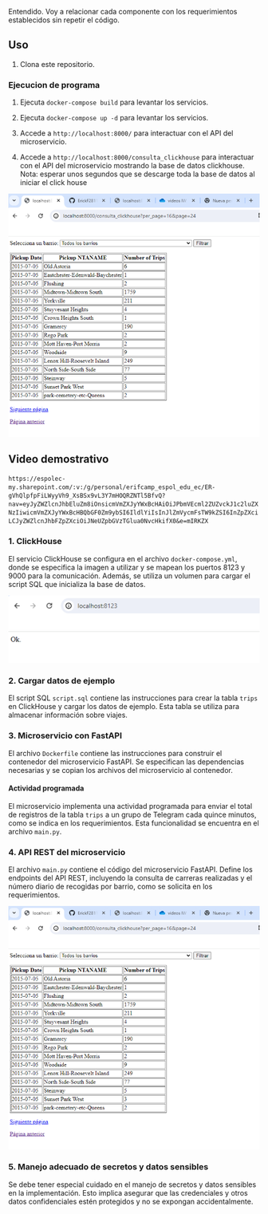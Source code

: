 
Entendido. Voy a relacionar cada componente con los requerimientos establecidos sin repetir el código.


## Uso

1. Clona este repositorio.
### Ejecucion de programa 
1. Ejecuta `docker-compose build` para levantar los servicios.

2. Ejecuta `docker-compose up -d` para levantar los servicios.
3. Accede a `http://localhost:8000/` para interactuar con el API del microservicio.
3. Accede a `http://localhost:8000/consulta_clickhouse` para interactuar con el API del microservicio mostrando la base de datos clickhouse.
Nota: esperar unos segundos que se descarge toda la base de datos al iniciar el click house

![servicio fast api](./imagenes/8000.PNG)
## Video demostrativo 
`https://espolec-my.sharepoint.com/:v:/g/personal/erifcamp_espol_edu_ec/ER-gVhQlpfpFiLWyyVh9_XsBSx9vL3Y7mHOQRZNTl5BfvQ?nav=eyJyZWZlcnJhbEluZm8iOnsicmVmZXJyYWxBcHAiOiJPbmVEcml2ZUZvckJ1c2luZXNzIiwicmVmZXJyYWxBcHBQbGF0Zm9ybSI6IldlYiIsInJlZmVycmFsTW9kZSI6InZpZXciLCJyZWZlcnJhbFZpZXciOiJNeUZpbGVzTGlua0NvcHkifX0&e=mIRKZX`

### 1. ClickHouse

El servicio ClickHouse se configura en el archivo `docker-compose.yml`, donde se especifica la imagen a utilizar y se mapean los puertos 8123 y 9000 para la comunicación. Además, se utiliza un volumen para cargar el script SQL que inicializa la base de datos.

![servicio fast api](./imagenes/8123.PNG)


### 2. Cargar datos de ejemplo

El script SQL `script.sql` contiene las instrucciones para crear la tabla `trips` en ClickHouse y cargar los datos de ejemplo. Esta tabla se utiliza para almacenar información sobre viajes.

### 3. Microservicio con FastAPI

El archivo `Dockerfile` contiene las instrucciones para construir el contenedor del microservicio FastAPI. Se especifican las dependencias necesarias y se copian los archivos del microservicio al contenedor.
#### Actividad programada
El microservicio implementa una actividad programada para enviar el total de registros de la tabla `trips` a un grupo de Telegram cada quince minutos, como se indica en los requerimientos. Esta funcionalidad se encuentra en el archivo `main.py`.

### 4. API REST del microservicio

El archivo `main.py` contiene el código del microservicio FastAPI. Define los endpoints del API REST, incluyendo la consulta de carreras realizadas y el número diario de recogidas por barrio, como se solicita en los requerimientos.

![servicio fast api](./imagenes/8000.PNG)


### 5. Manejo adecuado de secretos y datos sensibles

Se debe tener especial cuidado en el manejo de secretos y datos sensibles en la implementación. Esto implica asegurar que las credenciales y otros datos confidenciales estén protegidos y no se expongan accidentalmente.


